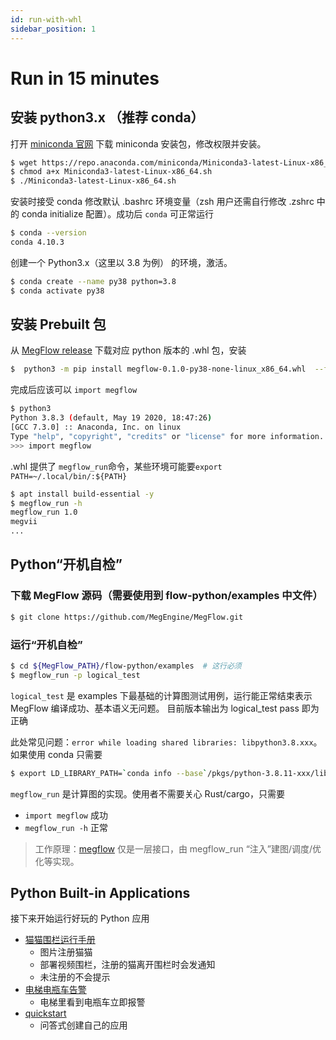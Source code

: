 ```yaml
---
id: run-with-whl
sidebar_position: 1
---
```


# Run in 15 minutes

## 安装 python3.x （推荐 conda）

打开 [miniconda 官网](https://docs.conda.io/en/latest/miniconda.html) 下载 miniconda 安装包，修改权限并安装。

```bash
$ wget https://repo.anaconda.com/miniconda/Miniconda3-latest-Linux-x86_64.sh
$ chmod a+x Miniconda3-latest-Linux-x86_64.sh
$ ./Miniconda3-latest-Linux-x86_64.sh
```

安装时接受 conda 修改默认 .bashrc 环境变量（zsh 用户还需自行修改 .zshrc 中的 conda initialize 配置）。成功后 `conda` 可正常运行
```bash
$ conda --version
conda 4.10.3
```

创建一个 Python3.x（这里以 3.8 为例） 的环境，激活。
```bash
$ conda create --name py38 python=3.8
$ conda activate py38
```

## 安装 Prebuilt 包


从 [MegFlow release](https://github.com/MegEngine/MegFlow/releases) 下载对应 python 版本的 .whl 包，安装
```bash
$  python3 -m pip install megflow-0.1.0-py38-none-linux_x86_64.whl  --force-reinstall
```

完成后应该可以 `import megflow`
```bash
$ python3
Python 3.8.3 (default, May 19 2020, 18:47:26) 
[GCC 7.3.0] :: Anaconda, Inc. on linux
Type "help", "copyright", "credits" or "license" for more information.
>>> import megflow
```

.whl 提供了 `megflow_run`命令，某些环境可能要`export PATH=~/.local/bin/:${PATH}`

```bash
$ apt install build-essential -y
$ megflow_run -h
megflow_run 1.0
megvii
...
```

## Python“开机自检”

### 下载 MegFlow 源码（需要使用到 flow-python/examples 中文件）
```bash
$ git clone https://github.com/MegEngine/MegFlow.git
```

### 运行“开机自检”
```bash
$ cd ${MegFlow_PATH}/flow-python/examples  # 这行必须
$ megflow_run -p logical_test
```

`logical_test` 是 examples 下最基础的计算图测试用例，运行能正常结束表示 MegFlow 编译成功、基本语义无问题。
目前版本输出为 logical_test pass 即为正确

此处常见问题：`error while loading shared libraries: libpython3.8.xxx`。如果使用 conda 只需要
```bash
$ export LD_LIBRARY_PATH=`conda info --base`/pkgs/python-3.8.11-xxx/lib:${LD_LIBRARY_PATH}
```
`megflow_run` 是计算图的实现。使用者不需要关心 Rust/cargo，只需要

  * `import megflow` 成功
  * `megflow_run -h` 正常

> 工作原理：[megflow](https://github.com/MegEngine/MegFlow/blob/master/flow-python/megflow/__init__.py) 仅是一层接口，由 megflow_run “注入”建图/调度/优化等实现。

## Python Built-in Applications

接下来开始运行好玩的 Python 应用

* [猫猫围栏运行手册](https://github.com/MegEngine/MegFlow/tree/master/flow-python/examples/cat_finder)
   * 图片注册猫猫
   * 部署视频围栏，注册的猫离开围栏时会发通知
   * 未注册的不会提示
* [电梯电瓶车告警](https://github.com/MegEngine/MegFlow/tree/master/flow-python/examples/electric_bicycle)
   * 电梯里看到电瓶车立即报警
* [quickstart](../03-how-to-add-my-service/01-quickstart.zh.md)
   *  问答式创建自己的应用